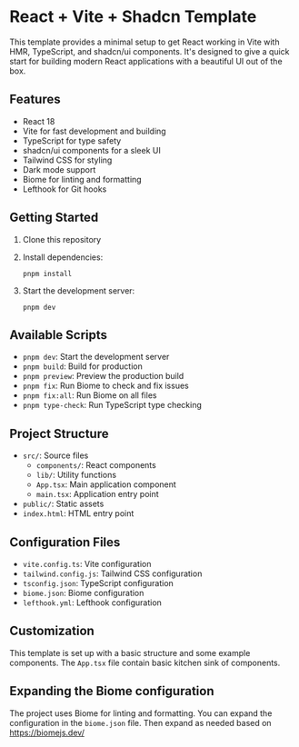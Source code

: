 # React + Vite + Shadcn Template

This template provides a minimal setup to get React working in Vite with HMR, TypeScript, and shadcn/ui components. It's designed to give a quick start for building modern React applications with a beautiful UI out of the box.

## Features

- React 18
- Vite for fast development and building
- TypeScript for type safety
- shadcn/ui components for a sleek UI
- Tailwind CSS for styling
- Dark mode support
- Biome for linting and formatting
- Lefthook for Git hooks

## Getting Started

1. Clone this repository
2. Install dependencies:

   ```shell
   pnpm install
   ```

3. Start the development server:

   ```shell
   pnpm dev
   ```

## Available Scripts

- `pnpm dev`: Start the development server
- `pnpm build`: Build for production
- `pnpm preview`: Preview the production build
- `pnpm fix`: Run Biome to check and fix issues
- `pnpm fix:all`: Run Biome on all files
- `pnpm type-check`: Run TypeScript type checking

## Project Structure

- `src/`: Source files
  - `components/`: React components
  - `lib/`: Utility functions
  - `App.tsx`: Main application component
  - `main.tsx`: Application entry point
- `public/`: Static assets
- `index.html`: HTML entry point

## Configuration Files

- `vite.config.ts`: Vite configuration
- `tailwind.config.js`: Tailwind CSS configuration
- `tsconfig.json`: TypeScript configuration
- `biome.json`: Biome configuration
- `lefthook.yml`: Lefthook configuration

## Customization

This template is set up with a basic structure and some example components. The `App.tsx` file contain basic kitchen sink of components.

## Expanding the Biome configuration

The project uses Biome for linting and formatting. You can expand the configuration in the `biome.json` file. Then expand as needed based on <https://biomejs.dev/>
